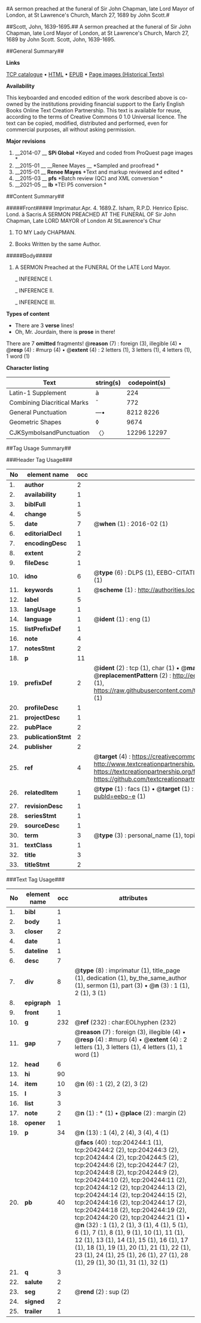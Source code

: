 #A sermon preached at the funeral of Sir John Chapman, late Lord Mayor of London, at St Lawrence's Church, March 27, 1689 by John Scott.#

##Scott, John, 1639-1695.##
A sermon preached at the funeral of Sir John Chapman, late Lord Mayor of London, at St Lawrence's Church, March 27, 1689 by John Scott.
Scott, John, 1639-1695.

##General Summary##

**Links**

[TCP catalogue](http://www.ota.ox.ac.uk/tcp/)  • 
[HTML](http://tei.it.ox.ac.uk/tcp/Texts-HTML/free/B29/B29537.html)  • 
[EPUB](http://tei.it.ox.ac.uk/tcp/Texts-EPUB/free/B29/B29537.epub) • 
[Page images (Historical Texts)](https://historicaltexts.jisc.ac.uk/eebo-8230847e)

**Availability**

This keyboarded and encoded edition of the work described above is co-owned by the
    institutions providing financial support to the Early English Books Online Text Creation
    Partnership. This text is available for reuse, according to the terms of  Creative Commons 0 1.0 Universal
    licence. The text can be copied, modified, distributed and performed, even for commercial
    purposes, all without asking permission.

**Major revisions**

1. __2014-07 __ __SPi Global__ *Keyed and coded from ProQuest page images *
1. __2015-01 __ __Renee Mayes __ *Sampled and proofread *
1. __2015-01 __ __Renee Mayes__ *Text and markup reviewed and edited *
1. __2015-03 __ __pfs__ *Batch review (QC) and XML conversion *
1. __2021-05 __ __lb__ *TEI P5 conversion *

##Content Summary##

#####Front#####
Imprimatur.Apr. 4. 1689.Z. Isham, R.P.D. Henrico Episc. Lond. à Sacris.A SERMON PREACHED AT THE FUNERAL OF Sir John Chapman, Late LORD MAYOR of London At StLawrence's Chur
1. TO MY Lady CHAPMAN.

1. Books Written by the same Author.

#####Body#####

1. A SERMON Preached at the FUNERAL Of the LATE Lord Mayor.

    _ INFERENCE I.

    _ INFERENCE II.

    _ INFERENCE III.

**Types of content**

  * There are 3 **verse** lines!
  * Oh, Mr. Jourdain, there is **prose** in there!

There are 7 **omitted** fragments! 
 @__reason__ (7) : foreign (3), illegible (4)  •  @__resp__ (4) : #murp (4)  •  @__extent__ (4) : 2 letters (1), 3 letters (1), 4 letters (1), 1 word (1)

**Character listing**


|Text|string(s)|codepoint(s)|
|---|---|---|
|Latin-1 Supplement|à|224|
|Combining             Diacritical Marks|̄|772|
|General Punctuation|—•|8212 8226|
|Geometric Shapes|◊|9674|
|CJKSymbolsandPunctuation|〈〉|12296 12297|

##Tag Usage Summary##

###Header Tag Usage###

|No|element name|occ|attributes|
|---|---|---|---|
|1.|__author__|2||
|2.|__availability__|1||
|3.|__biblFull__|1||
|4.|__change__|5||
|5.|__date__|7| @__when__ (1) : 2016-02 (1)|
|6.|__editorialDecl__|1||
|7.|__encodingDesc__|1||
|8.|__extent__|2||
|9.|__fileDesc__|1||
|10.|__idno__|6| @__type__ (6) : DLPS (1), EEBO-CITATION (1), VID (1), EEBO-PROQUEST (1), STC (1), OCLC (1)|
|11.|__keywords__|1| @__scheme__ (1) : http://authorities.loc.gov/ (1)|
|12.|__label__|5||
|13.|__langUsage__|1||
|14.|__language__|1| @__ident__ (1) : eng (1)|
|15.|__listPrefixDef__|1||
|16.|__note__|4||
|17.|__notesStmt__|2||
|18.|__p__|11||
|19.|__prefixDef__|2| @__ident__ (2) : tcp (1), char (1)  •  @__matchPattern__ (2) : ([0-9\-]+):([0-9IVX]+) (1), (.+) (1)  •  @__replacementPattern__ (2) : http://eebo.chadwyck.com/downloadtiff?vid=$1&page=$2 (1), https://raw.githubusercontent.com/textcreationpartnership/Texts/master/tcpchars.xml#$1 (1)|
|20.|__profileDesc__|1||
|21.|__projectDesc__|1||
|22.|__pubPlace__|2||
|23.|__publicationStmt__|2||
|24.|__publisher__|2||
|25.|__ref__|4| @__target__ (4) : https://creativecommons.org/publicdomain/zero/1.0/ (1), http://www.textcreationpartnership.org/docs/. (1), https://textcreationpartnership.org/faq/#faq05 (1), https://github.com/textcreationpartnership (1)|
|26.|__relatedItem__|1| @__type__ (1) : facs (1)  •  @__target__ (1) : https://data.historicaltexts.jisc.ac.uk/view?pubId=eebo-e (1)|
|27.|__revisionDesc__|1||
|28.|__seriesStmt__|1||
|29.|__sourceDesc__|1||
|30.|__term__|3| @__type__ (3) : personal_name (1), topical_term (2)|
|31.|__textClass__|1||
|32.|__title__|3||
|33.|__titleStmt__|2||


###Text Tag Usage###

|No|element name|occ|attributes|
|---|---|---|---|
|1.|__bibl__|1||
|2.|__body__|1||
|3.|__closer__|2||
|4.|__date__|1||
|5.|__dateline__|1||
|6.|__desc__|7||
|7.|__div__|8| @__type__ (8) : imprimatur (1), title_page (1), dedication (1), by_the_same_author (1), sermon (1), part (3)  •  @__n__ (3) : 1 (1), 2 (1), 3 (1)|
|8.|__epigraph__|1||
|9.|__front__|1||
|10.|__g__|232| @__ref__ (232) : char:EOLhyphen (232)|
|11.|__gap__|7| @__reason__ (7) : foreign (3), illegible (4)  •  @__resp__ (4) : #murp (4)  •  @__extent__ (4) : 2 letters (1), 3 letters (1), 4 letters (1), 1 word (1)|
|12.|__head__|6||
|13.|__hi__|90||
|14.|__item__|10| @__n__ (6) : 1 (2), 2 (2), 3 (2)|
|15.|__l__|3||
|16.|__list__|3||
|17.|__note__|2| @__n__ (1) : * (1)  •  @__place__ (2) : margin (2)|
|18.|__opener__|1||
|19.|__p__|34| @__n__ (13) : 1 (4), 2 (4), 3 (4), 4 (1)|
|20.|__pb__|40| @__facs__ (40) : tcp:204244:1 (1), tcp:204244:2 (2), tcp:204244:3 (2), tcp:204244:4 (2), tcp:204244:5 (2), tcp:204244:6 (2), tcp:204244:7 (2), tcp:204244:8 (2), tcp:204244:9 (2), tcp:204244:10 (2), tcp:204244:11 (2), tcp:204244:12 (2), tcp:204244:13 (2), tcp:204244:14 (2), tcp:204244:15 (2), tcp:204244:16 (2), tcp:204244:17 (2), tcp:204244:18 (2), tcp:204244:19 (2), tcp:204244:20 (2), tcp:204244:21 (1)  •  @__n__ (32) : 1 (1), 2 (1), 3 (1), 4 (1), 5 (1), 6 (1), 7 (1), 8 (1), 9 (1), 10 (1), 11 (1), 12 (1), 13 (1), 14 (1), 15 (1), 16 (1), 17 (1), 18 (1), 19 (1), 20 (1), 21 (1), 22 (1), 23 (1), 24 (1), 25 (1), 26 (1), 27 (1), 28 (1), 29 (1), 30 (1), 31 (1), 32 (1)|
|21.|__q__|3||
|22.|__salute__|2||
|23.|__seg__|2| @__rend__ (2) : sup (2)|
|24.|__signed__|2||
|25.|__trailer__|1||
